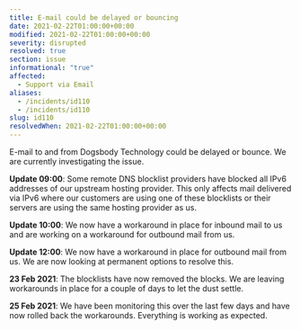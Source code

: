 ```yaml
---
title: E-mail could be delayed or bouncing
date: 2021-02-22T01:00:00+00:00
modified: 2021-02-22T01:00:00+00:00
severity: disrupted
resolved: true
section: issue
informational: "true"
affected:
  - Support via Email
aliases:
  - /incidents/id110
  - /incidents/id110
slug: id110
resolvedWhen: 2021-02-22T01:00:00+00:00
---
```


E-mail to and from Dogsbody Technology could be delayed or bounce. We are currently investigating the issue.

**Update 09:00**: Some remote DNS blocklist providers have blocked all IPv6 addresses of our upstream hosting provider.  This only affects mail delivered via IPv6 where our customers are using one of these blocklists or their servers are using the same hosting provider as us.

**Update 10:00**: We now have a workaround in place for inbound mail to us and are working on a workaround for outbound mail from us.

**Update 12:00**: We now have a workaround in place for outbound mail from us.  We are now looking at permanent options to resolve this.

**23 Feb 2021**: The blocklists have now removed the blocks.  We are leaving workarounds in place for a couple of days to let the dust settle.

**25 Feb 2021**: We have been monitoring this over the last few days and have now rolled back the workarounds. Everything is working as expected.

